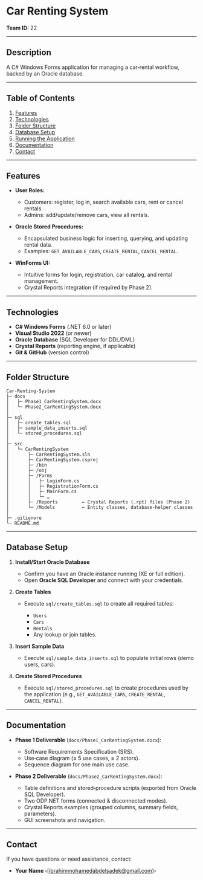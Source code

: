 # Car Renting System

**Team ID:** 22

---

## Description

A C# Windows Forms application for managing a car‑rental workflow, backed by an Oracle database.

---

## Table of Contents

1. [Features](#features)
2. [Technologies](#technologies)
3. [Folder Structure](#folder-structure)
4. [Database Setup](#database-setup)
5. [Running the Application](#running-the-application)
6. [Documentation](#documentation)
7. [Contact](#contact)

---

## Features

* **User Roles:**

  * Customers: register, log in, search available cars, rent or cancel rentals.
  * Admins: add/update/remove cars, view all rentals.

* **Oracle Stored Procedures:**

  * Encapsulated business logic for inserting, querying, and updating rental data.
  * Examples: `GET_AVAILABLE_CARS`, `CREATE_RENTAL`, `CANCEL_RENTAL`.

* **WinForms UI:**

  * Intuitive forms for login, registration, car catalog, and rental management.
  * Crystal Reports integration (if required by Phase 2).

---

## Technologies

* **C# Windows Forms** (.NET 6.0 or later)
* **Visual Studio 2022** (or newer)
* **Oracle Database** (SQL Developer for DDL/DML)
* **Crystal Reports** (reporting engine, if applicable)
* **Git & GitHub** (version control)

---

## Folder Structure

```
Car-Renting-System
├─ docs
│   ├─ Phase1_CarRentingSystem.docx
│   └─ Phase2_CarRentingSystem.docx
│
├─ sql
│   ├─ create_tables.sql
│   ├─ sample_data_inserts.sql
│   └─ stored_procedures.sql
│
├─ src
│   └─ CarRentingSystem
│       ├─ CarRentingSystem.sln
│       ├─ CarRentingSystem.csproj
│       ├─ /bin
│       ├─ /obj
│       ├─ /Forms
│       │   ├─ LoginForm.cs
│       │   ├─ RegistrationForm.cs
│       │   ├─ MainForm.cs
│       │   └─ …  
│       ├─ /Reports         ← Crystal Reports (.rpt) files (Phase 2)  
│       └─ /Models          ← Entity classes, database‑helper classes  
│
├─ .gitignore
└─ README.md
```

---

## Database Setup

1. **Install/Start Oracle Database**

   * Confirm you have an Oracle instance running (XE or full edition).
   * Open **Oracle SQL Developer** and connect with your credentials.

2. **Create Tables**

   * Execute `sql/create_tables.sql` to create all required tables:

     * `Users`
     * `Cars`
     * `Rentals`
     * Any lookup or join tables.

3. **Insert Sample Data**

   * Execute `sql/sample_data_inserts.sql` to populate initial rows (demo users, cars).

4. **Create Stored Procedures**

   * Execute `sql/stored_procedures.sql` to create procedures used by the application (e.g., `GET_AVAILABLE_CARS`, `CREATE_RENTAL`, `CANCEL_RENTAL`).

---

## Documentation

* **Phase 1 Deliverable** (`docs/Phase1_CarRentingSystem.docx`):

  * Software Requirements Specification (SRS).
  * Use‑case diagram (≥ 5 use cases, ≥ 2 actors).
  * Sequence diagram for one main use case.

* **Phase 2 Deliverable** (`docs/Phase2_CarRentingSystem.docx`):

  * Table definitions and stored‑procedure scripts (exported from Oracle SQL Developer).
  * Two ODP.NET forms (connected & disconnected modes).
  * Crystal Reports examples (grouped columns, summary fields, parameters).
  * GUI screenshots and navigation.

---

## Contact

If you have questions or need assistance, contact:

* **Your Name** ‹[ibrahimmohamedabdelsadek@gmail.com)›


